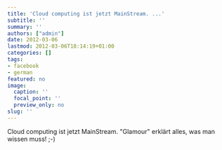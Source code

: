 ```yaml
---
title: 'Cloud computing ist jetzt MainStream. ...'
subtitle: ''
summary: ''
authors: ["admin"]
date: 2012-03-06
lastmod: 2012-03-06T18:14:19+01:00
categories: []
tags:
- facebook
- german
featured: no
image:
  caption: ''
  focal_point: ''
  preview_only: no
slug: ''
---
```

Cloud computing ist jetzt MainStream.
"Glamour" erklärt alles, was man wissen muss! ;-)

